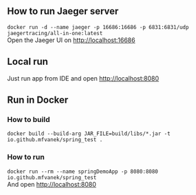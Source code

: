 ## How to run Jaeger server
`docker run -d --name jaeger -p 16686:16686 -p 6831:6831/udp jaegertracing/all-in-one:latest`  
Open the Jaeger UI on [http://localhost:16686](http://localhost:16686)

## Local run
Just run app from IDE and open [http://localhost:8080](http://localhost:8080)

## Run in Docker

### How to build
`docker build --build-arg JAR_FILE=build/libs/*.jar -t io.github.mfvanek/spring_test .`

### How to run
`docker run --rm --name springDemoApp -p 8080:8080 io.github.mfvanek/spring_test`  
And open [http://localhost:8080](http://localhost:8080)


